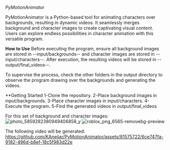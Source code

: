 *PyMotionAnimator*

PyMotionAnimator is a Python-based tool for animating characters over backgrounds, resulting in dynamic videos. It seamlessly merges background and character images to create captivating visual content. Users can explore endless possibilities in character animation with this versatile program.


**How to Use**
Before executing the program, ensure all background images are stored in --input/backgrounds-- and character images are stored in --input/characters--. After execution, the resulting videos will be stored in --output/final_videos--.

To supervise the process, check the other folders in the output directory to observe the program drawing over the backgrounds and generating the videos.


**Getting Started
1-Clone the repository.
2-Place background images in input/backgrounds.
3-Place character images in input/characters.
4-Execute the program.
5-Find the generated videos in output/final_videos


For this set of background and character images: 
![photo_5859282380949406858_y](https://github.com/KAnejjar/PyMotionAnimator/assets/81575722/dc5b382c-340f-408a-9cc4-fd485f63b81c)
![roblox_png_6565-removebg-preview](https://github.com/KAnejjar/PyMotionAnimator/assets/81575722/4b919a21-124d-49c6-b412-e927008d28dd)


The following video will be generated:
https://github.com/KAnejjar/PyMotionAnimator/assets/81575722/6ce747fa-9182-496d-b8ef-18c5f983d22e

